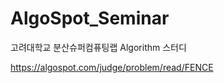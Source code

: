 ﻿AlgoSpot_Seminar
==================
고려대학교 분산슈퍼컴퓨팅랩 Algorithm 스터디

https://algospot.com/judge/problem/read/FENCE